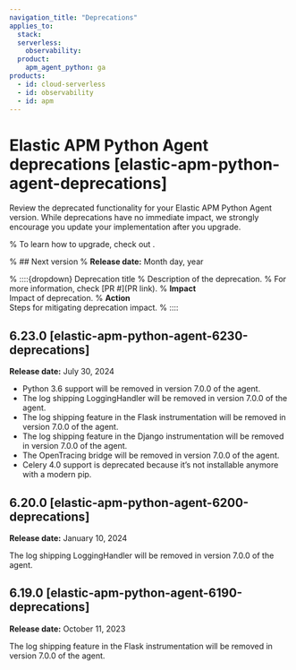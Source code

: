 ```yaml
---
navigation_title: "Deprecations"
applies_to:
  stack:
  serverless:
    observability:
  product:
    apm_agent_python: ga
products:
  - id: cloud-serverless
  - id: observability
  - id: apm
---
```


# Elastic APM Python Agent deprecations [elastic-apm-python-agent-deprecations]
Review the deprecated functionality for your Elastic APM Python Agent version. While deprecations have no immediate impact, we strongly encourage you update your implementation after you upgrade.

% To learn how to upgrade, check out <upgrade docs>.

% ## Next version
% **Release date:** Month day, year

% ::::{dropdown} Deprecation title
% Description of the deprecation.
% For more information, check [PR #](PR link).
% **Impact**<br> Impact of deprecation.
% **Action**<br> Steps for mitigating deprecation impact.
% ::::

## 6.23.0 [elastic-apm-python-agent-6230-deprecations]
**Release date:** July 30, 2024

* Python 3.6 support will be removed in version 7.0.0 of the agent.
* The log shipping LoggingHandler will be removed in version 7.0.0 of the agent.
* The log shipping feature in the Flask instrumentation will be removed in version 7.0.0 of the agent.
* The log shipping feature in the Django instrumentation will be removed in version 7.0.0 of the agent.
* The OpenTracing bridge will be removed in version 7.0.0 of the agent.
* Celery 4.0 support is deprecated because it’s not installable anymore with a modern pip.

## 6.20.0 [elastic-apm-python-agent-6200-deprecations]
**Release date:** January 10, 2024

The log shipping LoggingHandler will be removed in version 7.0.0 of the agent.

## 6.19.0 [elastic-apm-python-agent-6190-deprecations]
**Release date:** October 11, 2023

The log shipping feature in the Flask instrumentation will be removed in version 7.0.0 of the agent.